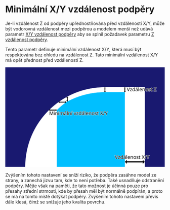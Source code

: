 Minimální X/Y vzdálenost podpěry
====
Je-li vzdálenost Z od podpěry upřednostňována před vzdáleností X/Y, může být vodorovná vzdálenost mezi podpěrou a modelem menší než udává parametr [X/Y vzdálenost podpěry](support_xy_distance.md) aby se splnil požadavek parametru [Z vzdálenost podpěry](support_z_distance.md).

Tento parametr definuje minimální vzdálenost X/Y, která musí být respektována bez ohledu na vzdálenost Z. Tato minimální vzdálenost X/Y má opět přednost před vzdáleností Z.

![Minimální vzdálenost X/Y je brána v úvahu, pokud vzdálenost Z znamená, že by vzdálenost X/Y byla velmi malá](../images/support_z_overrides_xy_cs.svg)

Zvýšením tohoto nastavení se sníží riziko, že podpěra zasáhne model ze strany, a zanechá jizvu tam, kde to není potřeba. Také usnadňuje odstranění podpěry. Mějte však na paměti, že tato možnost je účinná pouze pro přesahy střední strmosti, kde by přesah měl být normálně podpírán, a proto se má na tomto místě dotýkat podpěry. Zvýšením tohoto nastavení převis dále klesá, čímž se snižuje jeho kvalita povrchu.
